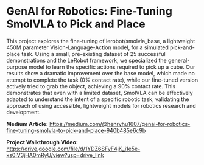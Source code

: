 
# GenAI for Robotics: Fine-Tuning SmolVLA to Pick and Place

This project explores the fine-tuning of lerobot/smolvla_base, a lightweight 450M parameter Vision-Language-Action model, for a simulated pick-and-place task. Using a small, pre-existing dataset of 25 successful demonstrations and the LeRobot framework, we specialized the general-purpose model to learn the specific actions required to pick up a cube. Our results show a dramatic improvement over the base model, which made no attempt to complete the task (0% contact rate), while our fine-tuned version actively tried to grab the object, achieving a 90% contact rate. This demonstrates that even with a limited dataset, SmolVLA can be effectively adapted to understand the intent of a specific robotic task, validating the approach of using accessible, lightweight models for robotics research and development.

**Medium Article:** https://medium.com/@henryhu1607/genai-for-robotics-fine-tuning-smolvla-to-pick-and-place-940b485e6c9b

**Project Walkthrough Video:** https://drive.google.com/file/d/1YDZ6SFyF4jK_i1e5e-xs0IV3jHA0mRyU/view?usp=drive_link